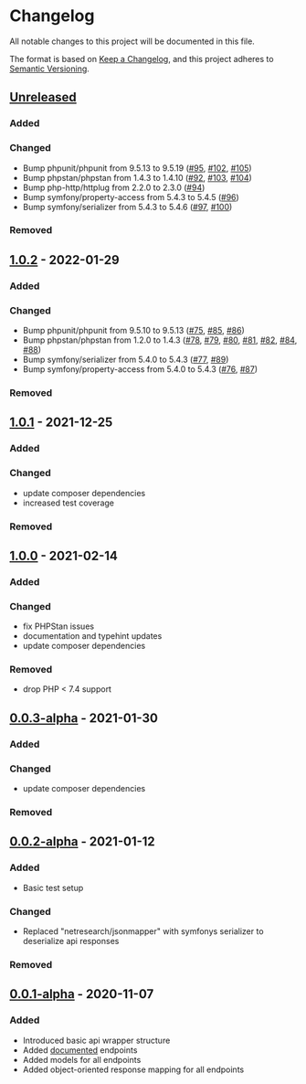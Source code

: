 # Changelog
All notable changes to this project will be documented in this file.

The format is based on [Keep a Changelog](https://keepachangelog.com/en/1.0.0/),
and this project adheres to [Semantic Versioning](https://semver.org/spec/v2.0.0.html).

## [Unreleased]
### Added

### Changed
- Bump phpunit/phpunit from 9.5.13 to 9.5.19 ([#95](https://github.com/stephan-strate/php-cover-art-archive-api/pull/95), [#102](https://github.com/stephan-strate/php-cover-art-archive-api/pull/102), [#105](https://github.com/stephan-strate/php-cover-art-archive-api/pull/105))
- Bump phpstan/phpstan from 1.4.3 to 1.4.10 ([#92](https://github.com/stephan-strate/php-cover-art-archive-api/pull/92), [#103](https://github.com/stephan-strate/php-cover-art-archive-api/pull/103), [#104](https://github.com/stephan-strate/php-cover-art-archive-api/pull/104))
- Bump php-http/httplug from 2.2.0 to 2.3.0 ([#94](https://github.com/stephan-strate/php-cover-art-archive-api/pull/94))
- Bump symfony/property-access from 5.4.3 to 5.4.5 ([#96](https://github.com/stephan-strate/php-cover-art-archive-api/pull/96))
- Bump symfony/serializer from 5.4.3 to 5.4.6 ([#97](https://github.com/stephan-strate/php-cover-art-archive-api/pull/97), [#100](https://github.com/stephan-strate/php-cover-art-archive-api/pull/100))

### Removed

## [1.0.2] - 2022-01-29
### Added

### Changed
- Bump phpunit/phpunit from 9.5.10 to 9.5.13 ([#75](https://github.com/stephan-strate/php-cover-art-archive-api/pull/75), [#85](https://github.com/stephan-strate/php-cover-art-archive-api/pull/85), [#86](https://github.com/stephan-strate/php-cover-art-archive-api/pull/86))
- Bump phpstan/phpstan from 1.2.0 to 1.4.3 ([#78](https://github.com/stephan-strate/php-cover-art-archive-api/pull/78), [#79](https://github.com/stephan-strate/php-cover-art-archive-api/pull/79), [#80](https://github.com/stephan-strate/php-cover-art-archive-api/pull/80), [#81](https://github.com/stephan-strate/php-cover-art-archive-api/pull/81), [#82](https://github.com/stephan-strate/php-cover-art-archive-api/pull/82), [#84](https://github.com/stephan-strate/php-cover-art-archive-api/pull/84), [#88](https://github.com/stephan-strate/php-cover-art-archive-api/pull/88))
- Bump symfony/serializer from 5.4.0 to 5.4.3 ([#77](https://github.com/stephan-strate/php-cover-art-archive-api/pull/77), [#89](https://github.com/stephan-strate/php-cover-art-archive-api/pull/89))
- Bump symfony/property-access from 5.4.0 to 5.4.3 ([#76](https://github.com/stephan-strate/php-cover-art-archive-api/pull/76), [#87](https://github.com/stephan-strate/php-cover-art-archive-api/pull/87))

### Removed

## [1.0.1] - 2021-12-25
### Added

### Changed
- update composer dependencies
- increased test coverage

### Removed

## [1.0.0] - 2021-02-14
### Added

### Changed
- fix PHPStan issues
- documentation and typehint updates
- update composer dependencies

### Removed
- drop PHP < 7.4 support

## [0.0.3-alpha] - 2021-01-30
### Added

### Changed
- update composer dependencies

### Removed

## [0.0.2-alpha] - 2021-01-12
### Added
- Basic test setup

### Changed
- Replaced "netresearch/jsonmapper" with symfonys serializer to deserialize api responses

### Removed

## [0.0.1-alpha] - 2020-11-07
### Added
- Introduced basic api wrapper structure
- Added [documented](https://musicbrainz.org/doc/Cover_Art_Archive/API) endpoints
- Added models for all endpoints
- Added object-oriented response mapping for all endpoints

[Unreleased]: https://github.com/stephan-strate/php-cover-art-archive-api/compare/v1.0.2...HEAD
[0.0.1-alpha]: https://github.com/stephan-strate/php-cover-art-archive-api/releases/tag/v0.0.1-alpha
[0.0.2-alpha]: https://github.com/stephan-strate/php-cover-art-archive-api/compare/v0.0.1-alpha...v0.0.2-alpha
[0.0.3-alpha]: https://github.com/stephan-strate/php-cover-art-archive-api/compare/v0.0.2-alpha...v0.0.3-alpha
[1.0.0]: https://github.com/stephan-strate/php-cover-art-archive-api/compare/v0.0.3-alpha...v1.0.0
[1.0.1]: https://github.com/stephan-strate/php-cover-art-archive-api/compare/v1.0.0...v1.0.1
[1.0.2]:https://github.com/stephan-strate/php-cover-art-archive-api/compare/v1.0.1...v1.0.2
